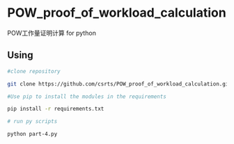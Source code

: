 # POW_proof_of_workload_calculation
POW工作量证明计算 for python
## Using

```bash
#clone repository

git clone https://github.com/csrts/POW_proof_of_workload_calculation.git 	

#Use pip to install the modules in the requirements

pip install -r requirements.txt

# run py scripts

python part-4.py
```

